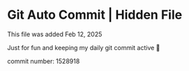 # Git Auto Commit | Hidden File

This file was added Feb 12, 2025

Just for fun and keeping my daily git commit active 🤪

commit number: 1528918
